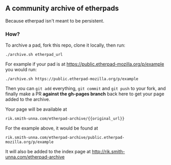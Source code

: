 ## A community archive of etherpads

Because etherpad isn't meant to be persistent.

### How?

To archive a pad, fork this repo, clone it locally, then run:

```
./archive.sh etherpad_url
```

For example if your pad is at https://public.etherpad-mozilla.org/p/example you would run:

```
./archive.sh https://public.etherpad-mozilla.org/p/example
```

Then you can `git add` everything, `git commit` and `git push` to your fork, and finally make a PR **against the gh-pages branch** back here to get your page added to the archive.

Your page will be available at

```
rik.smith-unna.com/etherpad-archive/{{original_url}}
```

For the example above, it would be found at

```
rik.smith-unna.com/etherpad-archive/public.etherpad-mozilla.org/p/example
```

It will also be added to the index page at http://rik.smith-unna.com/etherpad-archive
